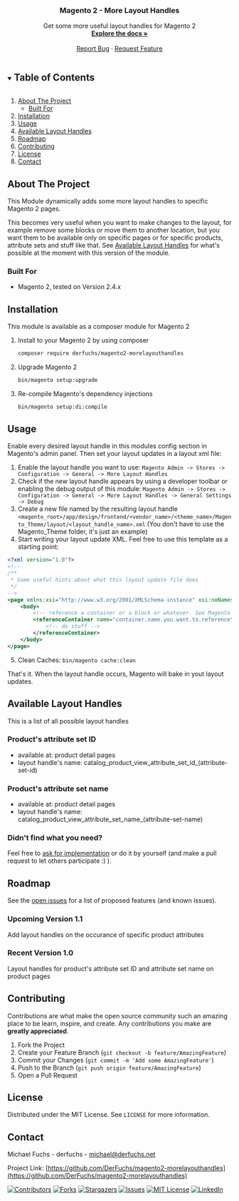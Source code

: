 <br />
<p align="center">
  <h3 align="center">Magento 2 - More Layout Handles</h3>

  <p align="center">
    Get some more useful layout handles for Magento 2
    <br />
    <a href="https://github.com/DerFuchs/magento2-morelayouthandles"><strong>Explore the docs »</strong></a>
    <br />
    <br />
    <a href="https://github.com/DerFuchs/magento2-morelayouthandles/issues">Report Bug</a>
    ·
    <a href="https://github.com/DerFuchs/magento2-morelayouthandles/issues">Request Feature</a>
  </p>
</p>



<!-- TABLE OF CONTENTS -->
<details open="open">
  <summary><h2 style="display: inline-block">Table of Contents</h2></summary>
  <ol>
    <li>
      <a href="#about-the-project">About The Project</a>
      <ul>
        <li><a href="#built-for">Built For</a></li>
      </ul>
    </li>
    <li>
        <a href="#installation">Installation</a>
    </li>
    <li><a href="#usage">Usage</a></li>
    <li><a href="#available-layout-handles">Available Layout Handles</a></li>
    <li><a href="#roadmap">Roadmap</a></li>
    <li><a href="#contributing">Contributing</a></li>
    <li><a href="#license">License</a></li>
    <li><a href="#contact">Contact</a></li>
  </ol>
</details>



<!-- ABOUT THE PROJECT -->
## About The Project

This Module dynamically adds some more layout handles to specific Magento 2 pages.

This becomes very useful when you want to make changes to the layout, for example remove some blocks or move them to another location, but you want them to be available only on specific pages or for specific products, attribute sets and stuff like that. See [Available Layout Handles](#available-layout-handles) for what's possible at the moment with this version of the module.


### Built For

* Magento 2, tested on Version 2.4.x



<!-- INSTALLATION -->
## Installation

This module is available as a composer module for Magento 2

1. Install to your Magento 2 by using composer
   ```sh
   composer require derfuchs/magento2-morelayouthandles
   ```
1. Upgrade Magento 2
   ```sh
   bin/magento setup:upgrade
   ```
1. Re-compile Magento's dependency injections
   ```sh
   bin/magento setup:di:compile
   ```


<!-- USAGE EXAMPLES -->
## Usage

Enable every desired layout handle in this modules config section in Magento's admin panel. Then set your layout updates in a layout xml file:

1. Enable the layout handle you want to use: `Magento Admin -> Stores -> Configuration -> General -> More Layout Handles`
2. Check if the new layout handle appears by using a developer toolbar or enabling the debug output of this module: `Magento Admin -> Stores -> Configuration -> General -> More Layout Handles -> General Settings -> Debug`
3. Create a new file named by the resulting layout handle `<magento_root>/app/design/frontend/<vendor_name>/<theme_name>/Magento_Theme/layout/<layout_handle_name>.xml` (You don't have to use the Magento_Theme folder, it's just an example)
4. Start writing your layout update XML. Feel free to use this template as a starting point:
```xml
<?xml version="1.0"?>
<!--
/**
 * Some useful hints about what this layout update file does
 */
-->
<page xmlns:xsi="http://www.w3.org/2001/XMLSchema-instance" xsi:noNamespaceSchemaLocation="urn:magento:framework:View/Layout/etc/page_configuration.xsd">
    <body>
        <!-- reference a container or a block or whatever. See Magento's layout instruction documentation for more information: https://devdocs.magento.com/guides/v2.4/frontend-dev-guide/layouts/xml-instructions.html -->
        <referenceContainer name="container.name.you.want.to.reference">
            <!-- do stuff -->
        </referenceContainer>
    </body>
</page>
```
5. Clean Caches: `bin/magento cache:clean`

That's it. When the layout handle occurs, Magento will bake in yout layout updates.

## Available Layout Handles

This is a list of all possible layout handles

### Product's attribute set ID
* available at: product detail pages
* layout handle's name: catalog_product_view_attribute_set_id_(attribute-set-id)

### Product's attribute set name
* available at: product detail pages
* layout handle's name: catalog_product_view_attribute_set_name_(attribute-set-name)

### Didn't find what you need?
Feel free to [ask for implementation](https://github.com/DerFuchs/magento2-morelayouthandles/issues) or do it by yourself (and make a pull request to let others participate :) ).


<!-- ROADMAP -->
## Roadmap

See the [open issues](https://github.com/DerFuchs/magento2-morelayouthandles/issues) for a list of proposed features (and known issues).

### Upcoming Version 1.1
Add layout handles on the occurance of specific product attributes

### Recent Version 1.0
Layout handles for product's attribute set ID and attribute set name on product pages



<!-- CONTRIBUTING -->
## Contributing

Contributions are what make the open source community such an amazing place to be learn, inspire, and create. Any contributions you make are **greatly appreciated**.

1. Fork the Project
2. Create your Feature Branch (`git checkout -b feature/AmazingFeature`)
3. Commit your Changes (`git commit -m 'Add some AmazingFeature'`)
4. Push to the Branch (`git push origin feature/AmazingFeature`)
5. Open a Pull Request



<!-- LICENSE -->
## License

Distributed under the MIT License. See `LICENSE` for more information.



<!-- CONTACT -->
## Contact

Michael Fuchs - derfuchs - michael@derfuchs.net

Project Link: [https://github.com/DerFuchs/magento2-morelayouthandles](https://github.com/DerFuchs/magento2-morelayouthandles)

<!-- PROJECT SHIELDS -->
[![Contributors][contributors-shield]][contributors-url]
[![Forks][forks-shield]][forks-url]
[![Stargazers][stars-shield]][stars-url]
[![Issues][issues-shield]][issues-url]
[![MIT License][license-shield]][license-url]
[![LinkedIn][linkedin-shield]][linkedin-url]

<!-- MARKDOWN LINKS & IMAGES -->
<!-- https://www.markdownguide.org/basic-syntax/#reference-style-links -->
[contributors-shield]: https://img.shields.io/github/contributors/DerFuchs/magento2-morelayouthandles.svg?style=for-the-badge
[contributors-url]: https://github.com/DerFuchs/magento2-morelayouthandles/graphs/contributors
[forks-shield]: https://img.shields.io/github/forks/DerFuchs/magento2-morelayouthandles.svg?style=for-the-badge
[forks-url]: https://github.com/DerFuchs/magento2-morelayouthandles/network/members
[stars-shield]: https://img.shields.io/github/stars/DerFuchs/magento2-morelayouthandles.svg?style=for-the-badge
[stars-url]: https://github.com/DerFuchs/magento2-morelayouthandles/stargazers
[issues-shield]: https://img.shields.io/github/issues/DerFuchs/magento2-morelayouthandles.svg?style=for-the-badge
[issues-url]: https://github.com/DerFuchs/magento2-morelayouthandles/issues
[license-shield]: https://img.shields.io/github/license/DerFuchs/magento2-morelayouthandles.svg?style=for-the-badge
[license-url]: https://github.com/DerFuchs/magento2-morelayouthandles/blob/master/LICENSE
[linkedin-shield]: https://img.shields.io/badge/-LinkedIn-black.svg?style=for-the-badge&logo=linkedin&colorB=555
[linkedin-url]: https://www.linkedin.com/in/michael-fuchs-7b669546/
